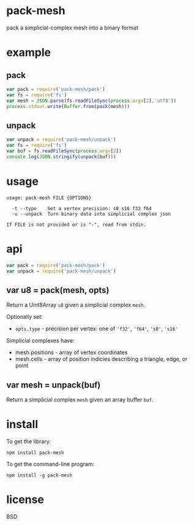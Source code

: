# pack-mesh

pack a simplicial-complex mesh into a binary format

# example

## pack

``` js
var pack = require('pack-mesh/pack')
var fs = require('fs')
var mesh = JSON.parse(fs.readFileSync(process.argv[2],'utf8'))
process.stdout.write(Buffer.from(pack(mesh)))
```

## unpack

``` js
var unpack = require('pack-mesh/unpack')
var fs = require('fs')
var buf = fs.readFileSync(process.argv[2])
console.log(JSON.stringify(unpack(buf)))
```

# usage

```
usage: pack-mesh FILE {OPTIONS}

  -t --type    Set a vertex precision: s8 s16 f32 f64
  -u --unpack  Turn binary data into simplicial complex json

If FILE is not provided or is "-", read from stdin.

```

# api

``` js
var pack = require('pack-mesh/pack')
var unpack = require('pack-mesh/unpack')
```

## var u8 = pack(mesh, opts)

Return a Uint8Array `u8` given a simplicial complex `mesh`.

Optionally set:

* `opts.type` - precision per vertex: one of `'f32'`, `'f64'`, `'s8'`, `'s16'`

Simplicial complexes have:

* mesh.positions - array of vertex coordinates
* mesh.cells - array of position indicies describing a triangle, edge, or point

## var mesh = unpack(buf)

Return a simplicial complex `mesh` given an array buffer `buf`.

# install

To get the library:

```
npm install pack-mesh
```

To get the command-line program:

```
npm install -g pack-mesh
```

# license

BSD
